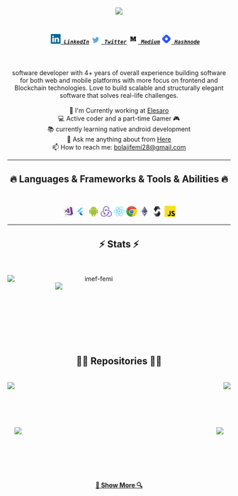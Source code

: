 <h1 align="center">
  <a href="https://git.io/typing-svg">
    <img src="https://readme-typing-svg.herokuapp.com/?lines=Hello,+There!+👋;This+is+Bolaji+Femi.;Nice+to+meet+you!&center=true&size=30">
  </a>
</h1>
<h5 align="center">
  <code>
    <a href="https://www.linkedin.com/in/bolajifemi28/" title="LinkedIn Profile"><img width="22" src="./images/linkedin.svg"> LinkedIn</a></code>
  <code><a href="https://twitter.com/dev_femi" title="Twitter Page"><img width="24" src="./images/twitter.png"> Twitter</a></code>
  <code><a href="https://medium.com/@devfemi" title="Medium Profile"><img width="22" src="./images/medium.png"> Medium</a></code>
  <code><a href="https://devfemi.hashnode.dev/" title="Hashnode Profile"><img width="22" src="./images/hashnode.jpeg"> Hashnode</a></code>
</h5>
<br>
<p align="center">
software developer with 4+ years of overall experience building software for both web and mobile platforms with more focus on frontend and Blockchain technologies. Love to build scalable and structurally elegant software that solves real-life challenges.
  <br>
  <br>
  🔬 I'm Currently working at <a href="https://elesaro.com" title="Elesaro">Elesaro</a>


  <br>
  💻 Active coder and a part-time Gamer 🎮
  <br>
  📚 currently learning native android development
  <br>
  💬 Ask me anything about from <a href="https://github.com/imef-femi/imef-femi/issues" title="Issues">Here</a>
  <br>
  📫 How to reach me: <a href="mailto: bolajifemi28@gmail.com">bolajifemi28@gmail.com</a>
</p>

<hr>
<h2 align="center">🔥 Languages & Frameworks & Tools & Abilities 🔥</h2>
<br>
<p align="center">
  <code><img title="VSCode" height="25" src="./images/visualstudio.png"></code>
  <code><img title="Flutter" height="25" src="./images/flutter.png"></code>
  <code><img title="Android" height="25" src="./images/android.svg"></code>
  <code><img title="Redux" height="25" src="./images/redux.svg"></code>
  <code><img title="React" height="25" src="./images/react-original.svg"></code>
   <code><img title="Chrome" height="25" src="./images/chrome.svg"></code>
    <code><img title="Ethereum" height="25" src="./images/ethereum.png"></code>
    <code><img title="Solidity" height="25" src="./images/solidity.png"></code>
 <code><img title="Javascript" height="25" src="./images/javascript.svg"></code>
</p>
<hr>
<h2 align="center">⚡ Stats ⚡</h2>
<br>
<p align=center>
  <div align=center>
    <a href="https://github.com/denvercoder1/github-readme-streak-stats" title="Go to Source">
      <img align="left" width=396 src="https://github-readme-streak-stats.herokuapp.com/?user=imef-femi&theme=react&border=61dafb&hide_border=true" alt="imef-femi" />
    </a>
    <a href="https://github.com/anuraghazra/github-readme-stats" title="Go to Source">
      <img align="right" width=396 src="https://github-readme-stats.vercel.app/api?username=imef-femi&show_icons=true&theme=react&border_color=61dafb&hide_border=true" />
    </a>
  </div>
  <br><br><br><br><br><br><br><br><br>
 
</p>

<h2 align="center">👨‍💻 Repositories 👨‍💻</h2>
<br>
<div width="100%" align="center">
  <a align="left" href="https://github.com/IMEF-FEMI/FemToken" title="FemToken"><img align="left" height="115" src="https://github-readme-stats.vercel.app/api/pin/?username=imef-femi&repo=FemToken&theme=react&border_color=61dafb&border_radius=10">
  </a>
  <a align="right" href="https://github.com/IMEF-FEMI/Today-In-History-Clean-Architechture-TDD-App" title="Today In History Flutter App"><img align="right" height="115" src="https://github-readme-stats.vercel.app/api/pin/?username=imef-femi&repo=Today-In-History-Clean-Architechture-TDD-App&theme=react&border_color=61dafb&border_radius=10"></a>
</div>
<br/><br/><br/><br/><br/><br/>
<div width="100%" align="center">
  <a align="left" href="https://github.com/IMEF-FEMI/FollowStack" title="Turkce-Heceleme-CPP"><img align="left" height="115" src="https://github-readme-stats.vercel.app/api/pin/?username=imef-femi&repo=FollowStack&theme=react&border_color=61dafb&border_radius=10"></a>
  <a align="right" href="https://github.com/IMEF-FEMI/React-Paypal-Checkout" title="Copy&Move Forgery Detection With DCT"><img align="right" height="115" src="https://github-readme-stats.vercel.app/api/pin/?username=imef-femi&repo=React-Paypal-Checkout&theme=react&border_color=61dafb&border_radius=10"></a>
</div>
<br/><br/><br/><br/><br/><br/>

<h4 align="center">
  <a href="https://github.com/imef-femi?tab=repositories" title="Show Repositories">🔎 Show More 🔍</a>
</h4>



